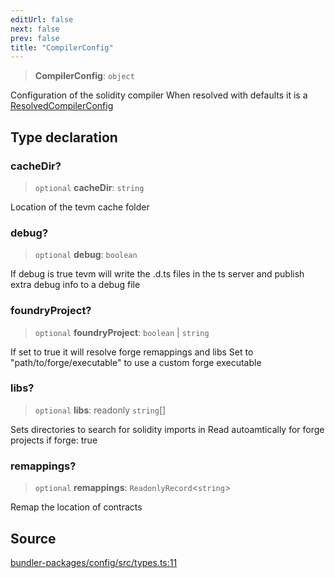 ```yaml
---
editUrl: false
next: false
prev: false
title: "CompilerConfig"
---
```


> **CompilerConfig**: `object`

Configuration of the solidity compiler
When resolved with defaults it is a [ResolvedCompilerConfig](../../../../../../../../reference/tevm/config/types/type-aliases/resolvedcompilerconfig)

## Type declaration

### cacheDir?

> `optional` **cacheDir**: `string`

Location of the tevm cache folder

### debug?

> `optional` **debug**: `boolean`

If debug is true tevm will write the .d.ts files in the ts server and publish extra debug info to a debug file

### foundryProject?

> `optional` **foundryProject**: `boolean` \| `string`

If set to true it will resolve forge remappings and libs
Set to "path/to/forge/executable" to use a custom forge executable

### libs?

> `optional` **libs**: readonly `string`[]

Sets directories to search for solidity imports in
Read autoamtically for forge projects if forge: true

### remappings?

> `optional` **remappings**: `ReadonlyRecord`\<`string`\>

Remap the location of contracts

## Source

[bundler-packages/config/src/types.ts:11](https://github.com/evmts/tevm-monorepo/blob/main/bundler-packages/config/src/types.ts#L11)
